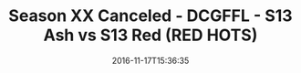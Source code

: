 ---
title: Season XX Canceled - DCGFFL - S13 Ash vs S13 Red (RED HOTS)
teams-score:
- team: _teams/s13-ash.md
  score: 26
- team: _teams/s13-red.md
  score: 13
mvp: B. Benjamin (Ash), B. Relafort (Red)
game-ball: J. Rowe (Ash), J. Carter (Red)
season: 13
week: 0
date: '2016-11-17T15:36:35'
pageid: season-13-playoffs-november-13-2016-4808-vs-4826
---